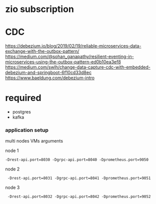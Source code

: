 # zio subscription

# CDC

https://debezium.io/blog/2019/02/19/reliable-microservices-data-exchange-with-the-outbox-pattern/
https://medium.com/@sohan_ganapathy/resilient-eventing-in-microservices-using-the-outbox-pattern-ed0b10ea3ef8
https://medium.com/swlh/change-data-capture-cdc-with-embedded-debezium-and-springboot-6f10cd33d8ec
https://www.baeldung.com/debezium-intro

# required
* postgres
* kafka

### application setup

multi nodes VMs arguments

node 1

```
-Drest-api.port=8030 -Dgrpc-api.port=8040 -Dprometheus.port=9050
```
node 2

``` 
 -Drest-api.port=8031 -Dgrpc-api.port=8041 -Dprometheus.port=9051
```
node 3

``` 
 -Drest-api.port=8032 -Dgrpc-api.port=8042 -Dprometheus.port=9052
```